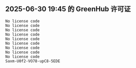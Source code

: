 ## 2025-06-30 19:45 的 GreenHub 许可证
```
No license code
No license code
No license code
No license code
No license code
No license code
No license code
No license code
No license code
Saxm-U0f2-VO78-upC8-5EDE
```
